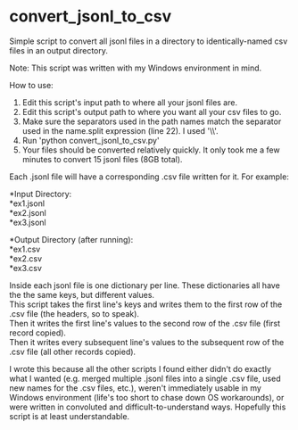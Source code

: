 # convert_jsonl_to_csv
Simple script to convert all jsonl files in a directory to identically-named csv files in an output directory.  

Note: This script was written with my Windows environment in mind.  

How to use:  
1) Edit this script's input path to where all your jsonl files are.  
2) Edit this script's output path to where you want all your csv files to go.  
3) Make sure the separators used in the path names match the separator used in the name.split expression (line 22). I used '\\\\'.  
4) Run 'python convert_jsonl_to_csv.py'  
5) Your files should be converted relatively quickly. It only took me a few minutes to convert 15 jsonl files (8GB total).  


Each .jsonl file will have a corresponding .csv file written for it. For example:  

*Input Directory:  
    *ex1.jsonl  
    *ex2.jsonl  
    *ex3.jsonl  

*Output Directory (after running):  
    *ex1.csv  
    *ex2.csv  
    *ex3.csv  

    
Inside each jsonl file is one dictionary per line. These dictionaries all have the the same keys, but different values.  
This script takes the first line's keys and writes them to the first row of the .csv file (the headers, so to speak).  
Then it writes the first line's values to the second row of the .csv file (first record copied).  
Then it writes every subsequent line's values to the subsequent row of the .csv file (all other records copied).  
 
 
I wrote this because all the other scripts I found either didn't do exactly what I wanted (e.g. merged multiple .jsonl files into a single .csv file, used new names for the .csv files, etc.), weren't immediately usable in my Windows environment (life's too short to chase down OS workarounds), or were written in convoluted and difficult-to-understand ways. Hopefully this script is at least understandable.
